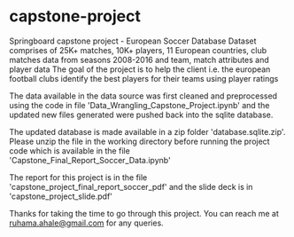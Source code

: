 # capstone-project
Springboard capstone project - European Soccer Database
Dataset comprises of 25K+ matches, 10K+ players, 11 European countries, club matches data from seasons 2008-2016 and team, match attributes and player data
The goal of the project is to help the client i.e. the european football clubs identify the best players for their teams using player ratings

The data available in the data source was first cleaned and preprocessed using the code in file 'Data_Wrangling_Capstone_Project.ipynb' and the updated new files generated were pushed back into the sqlite database.

The updated database is made available in a zip folder 'database.sqlite.zip'. Please unzip the file in the working directory before running the project code which is available in the file 'Capstone_Final_Report_Soccer_Data.ipynb'

The report for this project is in the file 'capstone_project_final_report_soccer_pdf' and the slide deck is in 'capstone_project_slide.pdf'

Thanks for taking the time to go through this project. You can reach me at ruhama.ahale@gmail.com for any queries.
